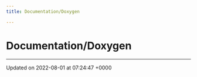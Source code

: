 ```yaml
---
title: Documentation/Doxygen

---
```


# Documentation/Doxygen








-------------------------------

Updated on 2022-08-01 at 07:24:47 +0000
